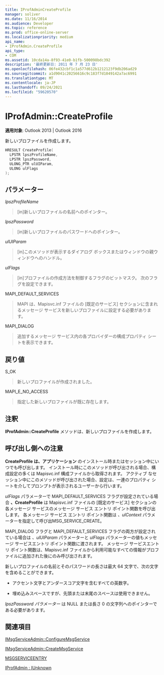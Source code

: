 ```yaml
---
title: IProfAdminCreateProfile
manager: soliver
ms.date: 11/16/2014
ms.audience: Developer
ms.topic: reference
ms.prod: office-online-server
ms.localizationpriority: medium
api_name:
- IProfAdmin.CreateProfile
api_type:
- COM
ms.assetid: 10cda14a-8f93-41e0-b1fb-500098bdc392
description: '最終更新日: 2011 年 7 月 23 日'
ms.openlocfilehash: 06fe432cbf1c1a577d612b1212123f9db206ad29
ms.sourcegitcommit: a1d9041c20256616c9c183f7d1049142a7ac6991
ms.translationtype: MT
ms.contentlocale: ja-JP
ms.lasthandoff: 09/24/2021
ms.locfileid: "59620570"
---
```

# <a name="iprofadmincreateprofile"></a>IProfAdmin::CreateProfile

  
  
**適用対象**: Outlook 2013 | Outlook 2016 
  
新しいプロファイルを作成します。
  
```cpp
HRESULT CreateProfile(
  LPSTR lpszProfileName,
  LPSTR lpszPassword,
  ULONG_PTR ulUIParam,
  ULONG ulFlags
);
```

## <a name="parameters"></a>パラメーター

 _lpszProfileName_
  
> [in]新しいプロファイルの名前へのポインター。
    
 _lpszPassword_
  
> [in]新しいプロファイルのパスワードへのポインター。 
    
 _ulUIParam_
  
> [in]このメソッドが表示するダイアログ ボックスまたはウィンドウの親ウィンドウへのハンドル。
    
 _ulFlags_
  
> [in]プロファイルの作成方法を制御するフラグのビットマスク。 次のフラグを設定できます。
    
MAPI_DEFAULT_SERVICES 
  
> MAPI は、Mapisvc.inf ファイルの [既定のサービス] セクションに含まれるメッセージ サービスを新しいプロファイルに設定する必要があります。
    
MAPI_DIALOG 
  
> 追加するメッセージ サービス内の各プロバイダーの構成プロパティ シートを表示できます。 
    
## <a name="return-value"></a>戻り値

S_OK 
  
> 新しいプロファイルが作成されました。
    
MAPI_E_NO_ACCESS 
  
> 指定した新しいプロファイルが既に存在します。
    
## <a name="remarks"></a>注釈

**IProfAdmin::CreateProfile** メソッドは、新しいプロファイルを作成します。 
  
## <a name="notes-to-callers"></a>呼び出し側への注意

**CreateProfile は、アプリケーション** のインストール時またはセッション中にいつでも呼び出します。 インストール時にこのメソッドが呼び出される場合、構成設定の多くは Mapisvc.inf 構成ファイルから取得されます。 アクティブ なセッション中にこのメソッドが呼び出された場合、設定は、一連のプロパティ シートを介してプロンプトが表示されるユーザーから行います。 
  
_ulFlags_ パラメーターで MAPI_DEFAULT_SERVICES フラグが設定されている場合 **、CreateProfile** は Mapisvc.inf ファイルの [既定のサービス] セクションの各メッセージ サービスのメッセージ サービス エントリ ポイント関数を呼び出します。 各メッセージ サービス エントリ ポイント関数は  _、ulContext_ パラメーターを指定して呼び出MSG_SERVICE_CREATE。 
  
MAPI_DIALOG フラグと MAPI_DEFAULT_SERVICES フラグの両方が設定されている場合は  _、ulUIParam_ パラメーターと  _ulFlags_ パラメーターの値もメッセージ サービスエントリ ポイント関数に渡されます。 メッセージ サービスエントリ ポイント関数は、Mapisvc.inf ファイルから利用可能なすべての情報がプロファイルに追加された後にのみ呼び出されます。 
  
新しいプロファイルの名前とそのパスワードの長さは最大 64 文字で、次の文字を含めることができます。
  
- アクセント文字とアンダースコア文字を含むすべての英数字。
    
- 埋め込みスペースですが、先頭または末尾のスペースは使用できません。
    
_lpszPassword パラメーター_ は NULL または長さ 0 の文字列へのポインターである必要があります。 
  
## <a name="see-also"></a>関連項目



[IMsgServiceAdmin::ConfigureMsgService](imsgserviceadmin-configuremsgservice.md)
  
[IMsgServiceAdmin::CreateMsgService](imsgserviceadmin-createmsgservice.md)
  
[MSGSERVICEENTRY](msgserviceentry.md)
  
[IProfAdmin : IUnknown](iprofadminiunknown.md)


